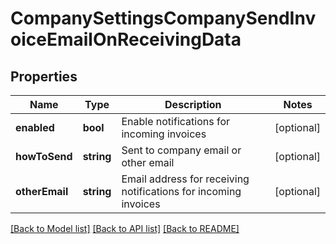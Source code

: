 # CompanySettingsCompanySendInvoiceEmailOnReceivingData

## Properties
Name | Type | Description | Notes
------------ | ------------- | ------------- | -------------
**enabled** | **bool** | Enable notifications for incoming invoices | [optional] 
**howToSend** | **string** | Sent to company email or other email | [optional] 
**otherEmail** | **string** | Email address for receiving notifications for incoming invoices | [optional] 

[[Back to Model list]](../README.md#documentation-for-models) [[Back to API list]](../README.md#documentation-for-api-endpoints) [[Back to README]](../README.md)


